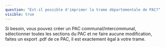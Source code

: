```yaml
---
question: "Est-il possible d'imprimer la trame départementale de PAC?"
visible: true
---
```


Si besoin, vous pouvez créer un PAC communal/intercommunal, sélectionner toutes les sections du PAC et ne faire aucune modification, faites un export .pdf de ce PAC, il est exactement égal à votre trame. 
